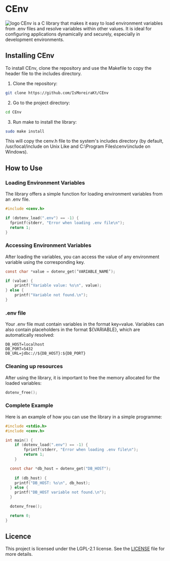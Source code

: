 # CEnv

<img 
    src="./assets/logo.png" 
    alt="logo"
    align="left"
/>

CEnv is a C library that makes it easy to load environment variables from .env files and resolve variables within other values. It is ideal for configuring applications dynamically and securely, especially in development environments.

## Installing CEnv
To install CEnv, clone the repository and use the Makefile to copy the header file to the includes directory.

1. Clone the repository:
```bash
git clone https://github.com/IsMoreiraKt/CEnv
```

2. Go to the project directory:
```bash
cd CEnv
```

3. Run make to install the library:
```bash
sudo make install
```

This will copy the cenv.h file to the system's includes directory (by default, /usr/local/include on Unix Like and C:\Program Files\cenv\include on Windows).

## How to Use
### Loading Environment Variables
The library offers a simple function for loading environment variables from an .env file.

```c
#include <cenv.h>

if (dotenv_load(".env") == -1) {
  fprintf(stderr, "Error when loading .env file\n");
  return 1;
}
```

### Accessing Environment Variables
After loading the variables, you can access the value of any environment variable using the corresponding key.

```c
const char *value = dotenv_get(‘VARIABLE_NAME’);

if (value) {
    printf("Variable value: %s\n", value);
} else {
    printf("Variable not found.\n");
}
```

### .env file
Your .env file must contain variables in the format key=value. Variables can also contain placeholders in the format ${VARIABLE}, which are automatically resolved:

```dotenv
DB_HOST=localhost
DB_PORT=5432
DB_URL=jdbc://${DB_HOST}:${DB_PORT}
```

### Cleaning up resources
After using the library, it is important to free the memory allocated for the loaded variables:

```c
dotenv_free();
```

### Complete Example
Here is an example of how you can use the library in a simple programme:

```c
#include <stdio.h>
#include <cenv.h>

int main() {
	if (dotenv_load(".env") == -1) {
		fprintf(stderr, "Error when loading .env file\n");
		return 1;
	}

  const char *db_host = dotenv_get("DB_HOST");
  
	if (db_host) {
    printf("DB_HOST: %s\n", db_host);
  } else {
    printf("DB_HOST variable not found.\n");
  }

  dotenv_free();

  return 0;
}
```

## Licence
This project is licensed under the LGPL-2.1 license. See the [LICENSE](./LICENSE) file for more details.